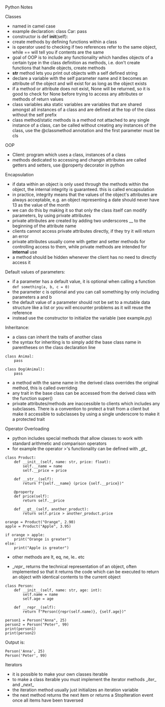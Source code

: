 Python Notes

Classes

- named in camel case
- example declaration:
    class Car:
        pass
- constructor is def __init__(self):
- create methods by defining functions within a class
- is operator used to checking if two references refer to the same object, while == will tell you if contents are the same
- goal of OOP is to include any functionality which handles objects of a certain type in the class definition as methods, i.e. don't create functions that handle objects, create methods
- __str__ method lets you print out objects with a self defined string
- declare a variable with the self parameter name and it becomes an attribute of the object and will exist for as long as the object exists
- if a method or attribute does not exist, None will be returned, so it is good to check for None before trying to access any attributes or methods of return values
- class variables aka static variables are variables that are shared amongst all instances of a class and are defined at the top of the class without the self prefix
- class method/static methods is a method not attached to any single instance of a class, can be called without creating any instances of the class, use the @classmethod annotation and the first parameter must be cls

OOP

- Client: program which uses a class, instances of a class
- methods dedicated to accessing and changin attributes are called getters and setters, use @property decorator in python

Encapsulation
- if data within an object is only used through the methods within the object, the internal integrity is guaranteed. this is called encapsulation
- in practice, integrity means that the values of the object's attributes are always acceptable, e.g. an object representing a date should never have 13 as the value of the month
- we can do this by making it so that only the class itself can modify parameters, by using private attributes
- private attributes are created by adding two underscores __ to the beginning of the attribute name
- clients cannot access private attributes directly, if they try it will return an error
- private attributes usually come with getter and setter methods for controlling access to them, while private methods are intended for **internal** use
- a method should be hidden whenever the client has no need to directly access it

Default values of parameters:
- if a parameter has a default value, it is optional when calling a function
``` def something(a, b, c = 0) ```
- the parameter c is optional and you can call something by only including parameters a and b
- the default value of a parameter should not be set to a mutable data structure like a list or you will encounter problems as it will reuse the reference
- instead use the constructor to initialize the variable (see example.py)

Inheritance:

- a class can inherit the traits of another class
- the syntax for inheriting is to simply add the base class name in parentheses on the class declaration line
``` 
class Animal:
    pass
    
class Dog(Animal):
    pass
```
- a method with the same name in the derived class overrides the original method, this is called overriding
- any trait in the base class can be accessed from the derived class with the function super()
- private attributes/methods are inaccessible to clients which includes any subclasses. There is a convention to protect a trait from a client but make it accessible to subclasses by using a single underscore to make it a protected trait

Operator Overloading

- python includes special methods that allow classes to work with standard arithmetic and comparison operators
- for example the operator >'s functionality can be defined with \__gt__
```
class Product:
    def __init__(self, name: str, price: float):
        self.__name = name
        self.__price = price

    def __str__(self):
        return f"{self.__name} (price {self.__price})"

    @property
    def price(self):
        return self.__price

    def __gt__(self, another_product):
        return self.price > another_product.price
```

```
orange = Product("Orange", 2.90)
apple = Product("Apple", 3.95)

if orange > apple:
    print("Orange is greater")
else:
    print("Apple is greater")
```
- other methods are lt, eq, ne, le.. etc

- \__repr__ returns the technical representation of an object, often implemented so that it returns the code which can be executed to return an object with identical contents to the current object

```
class Person:
    def __init__(self, name: str, age: int):
        self.name = name
        self.age = age
        
    def __repr__(self):
        return f"Person({repr(self.name)}, {self.age})"
```

```
person1 = Person("Anna", 25)
person2 = Person("Peter", 99)
print(person1)
print(person2)
```
Output is:
```
Person('Anna', 25)
Person('Peter', 99)
```

Iterators
- it is possible to make your own classes iterable
- to make a class iterable you must implement the iterator methods \__iter__ and \__next__
- the iteration method usually just initializes an iteration variable
- the next method returns the next item or returns a StopIteration event once all items have been traversed
